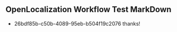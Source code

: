 ## OpenLocalization Workflow Test MarkDown
* 26bdf85b-c50b-4089-95eb-b504f19c2076 thanks!

<!--HONumber=Aug16_HO4-->


